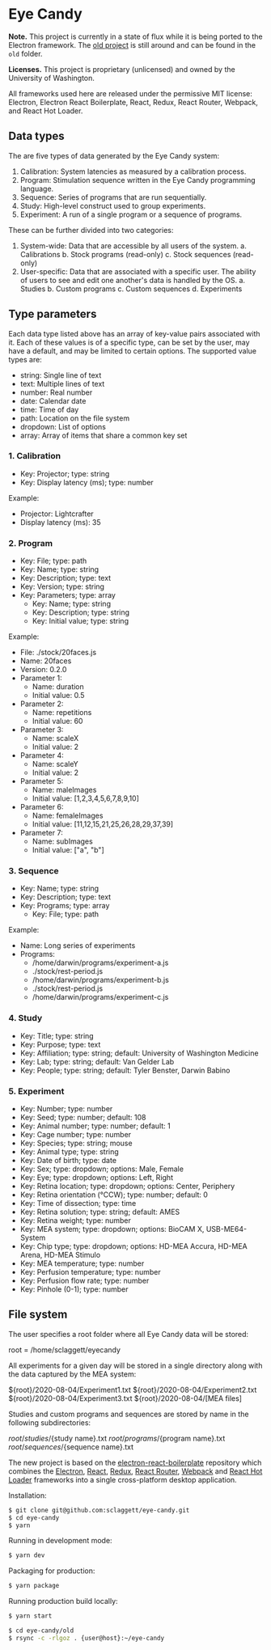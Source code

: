 # Eye Candy

**Note.** This project is currently in a state of flux while it is being ported to the Electron framework. The [old project](old/README.md) is still around and can be found in the `old` folder.

**Licenses.** This project is proprietary (unlicensed) and owned by the University of Washington.

All frameworks used here are released under the permissive MIT license: Electron, Electron React Boilerplate, React, Redux, React Router, Webpack, and React Hot Loader.

## Data types

The are five types of data generated by the Eye Candy system:

1. Calibration: System latencies as measured by a calibration process.
2. Program: Stimulation sequence written in the Eye Candy programming language.
3. Sequence: Series of programs that are run sequentially.
4. Study: High-level construct used to group experiments.
5. Experiment: A run of a single program or a sequence of programs.

These can be further divided into two categories:

1. System-wide: Data that are accessible by all users of the system.
   a. Calibrations
   b. Stock programs (read-only)
   c. Stock sequences (read-only)
2. User-specific: Data that are associated with a specific user. The ability of users to see and edit one another's data is handled by the OS.
   a. Studies
   b. Custom programs
   c. Custom sequences
   d. Experiments

## Type parameters

Each data type listed above has an array of key-value pairs associated with it. Each of these values is of a specific type, can be set by the user, may have a default, and may be limited to certain options. The supported value types are:

- string: Single line of text
- text: Multiple lines of text
- number: Real number
- date: Calendar date
- time: Time of day
- path: Location on the file system
- dropdown: List of options
- array: Array of items that share a common key set

### 1. Calibration

- Key: Projector; type: string
- Key: Display latency (ms); type: number

Example:

- Projector: Lightcrafter
- Display latency (ms): 35

### 2. Program

- Key: File; type: path
- Key: Name; type: string
- Key: Description; type: text
- Key: Version; type: string
- Key: Parameters; type: array
  - Key: Name; type: string
  - Key: Description; type: string
  - Key: Initial value; type: string

Example:

- File: ./stock/20faces.js
- Name: 20faces
- Version: 0.2.0
- Parameter 1:
  - Name: duration
  - Initial value: 0.5
- Parameter 2:
  - Name: repetitions
  - Initial value: 60
- Parameter 3:
  - Name: scaleX
  - Initial value: 2
- Parameter 4:
  - Name: scaleY
  - Initial value: 2
- Parameter 5:
  - Name: maleImages
  - Initial value: [1,2,3,4,5,6,7,8,9,10]
- Parameter 6:
  - Name: femaleImages
  - Initial value: [11,12,15,21,25,26,28,29,37,39]
- Parameter 7:
  - Name: subImages
  - Initial value: ["a", "b"]

### 3. Sequence

- Key: Name; type: string
- Key: Description; type: text
- Key: Programs; type: array
  - Key: File; type: path

Example:

- Name: Long series of experiments
- Programs:
  - /home/darwin/programs/experiment-a.js
  - ./stock/rest-period.js
  - /home/darwin/programs/experiment-b.js
  - ./stock/rest-period.js
  - /home/darwin/programs/experiment-c.js

### 4. Study

- Key: Title; type: string
- Key: Purpose; type: text
- Key: Affiliation; type: string; default: University of Washington Medicine
- Key: Lab; type: string; default: Van Gelder Lab
- Key: People; type: string; default: Tyler Benster, Darwin Babino

### 5. Experiment

- Key: Number; type: number
- Key: Seed; type: number; default: 108
- Key: Animal number; type: number; default: 1
- Key: Cage number; type: number
- Key: Species; type: string; mouse
- Key: Animal type; type: string
- Key: Date of birth; type: date
- Key: Sex; type: dropdown; options: Male, Female
- Key: Eye; type: dropdown; options: Left, Right
- Key: Retina location; type: dropdown; options: Center, Periphery
- Key: Retina orientation (°CCW); type: number; default: 0
- Key: Time of dissection; type: time
- Key: Retina solution; type: string; default: AMES
- Key: Retina weight; type: number
- Key: MEA system; type: dropdown; options: BioCAM X, USB-ME64-System
- Key: Chip type; type: dropdown; options: HD-MEA Accura, HD-MEA Arena, HD-MEA Stimulo
- Key: MEA temperature; type: number
- Key: Perfusion temperature; type: number
- Key: Perfusion flow rate; type: number
- Key: Pinhole (0-1); type: number

## File system

The user specifies a root folder where all Eye Candy data will be stored:

root = /home/sclaggett/eyecandy

All experiments for a given day will be stored in a single directory along with the data captured by the MEA system:

${root}/2020-08-04/Experiment1.txt
  ${root}/2020-08-04/Experiment2.txt
${root}/2020-08-04/Experiment3.txt
  ${root}/2020-08-04/[MEA files]

Studies and custom programs and sequences are stored by name in the following subdirectories:

${root}/studies/${study name}.txt
${root}/programs/${program name}.txt
${root}/sequences/${sequence name}.txt

The new project is based on the [electron-react-boilerplate](https://electron-react-boilerplate.js.org/) repository which combines the [Electron](https://electron.atom.io/), [React](https://facebook.github.io/react/), [Redux](https://github.com/reactjs/redux), [React Router](https://github.com/reactjs/react-router), [Webpack](https://webpack.github.io/docs/) and [React Hot Loader](https://github.com/gaearon/react-hot-loader) frameworks into a single cross-platform desktop application.

Installation:

```sh
$ git clone git@github.com:sclaggett/eye-candy.git
$ cd eye-candy
$ yarn
```

Running in development mode:

```sh
$ yarn dev
```

Packaging for production:

```sh
$ yarn package
```

Running production build locally:

```sh
$ yarn start
```

```sh
$ cd eye-candy/old
$ rsync -c -rlgoz . {user@host}:~/eye-candy
```
